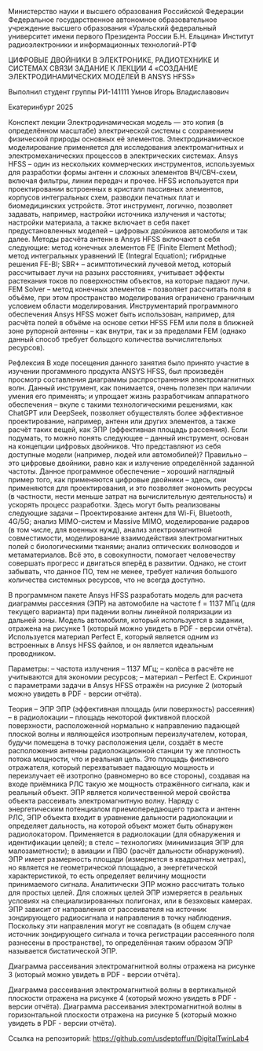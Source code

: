 Министерство науки и высшего образования Российской Федерации
Федеральное государственное автономное образовательное учреждение высшего образования «Уральский федеральный университет имени первого Президента России Б.Н. Ельцина»
Институт радиоэлектроники и информационных технологий-РТФ

ЦИФРОВЫЕ ДВОЙНИКИ В ЭЛЕКТРОНИКЕ, РАДИОТЕХНИКЕ И СИСТЕМАХ СВЯЗИ
ЗАДАНИЕ К ЛЕКЦИИ 4 «СОЗДАНИЕ ЭЛЕКТРОДИНАМИЧЕСКИХ МОДЕЛЕЙ В ANSYS HFSS»

Выполнил студент группы РИ-141111
Умнов Игорь Владиславович

Екатеринбург
2025 



Конспект лекции
Электродинамическая модель — это копия (в определённом масштабе) электрической системы с сохранением физической природы основных её элементов. Электродинамическое моделирование применяется для исследования электромагнитных и электромеханических процессов в электрических системах.
Ansys HFSS – один из нескольких коммерческих инструментов, используемых для разработки формы антенн и сложных элементов ВЧ/СВЧ-схем, включая фильтры, линии передач и прочее. HFSS используется при проектировании встроенных в кристалл пассивных элементов, корпусов интегральных схем, разводки печатных плат и биомедицинских устройств. Этот инструмент, логично, позволяет задавать, например, настройки источника излучения и частоты; настройки материала, а также включает в себя пакет предустановленных моделей – цифровых двойников автомобиля и так далее.
Методы расчёта антенн в Ansys HFSS включают в себя следующие: метод конечных элементов FE (Finite Element Method); метод интегральных уравнений IE (Integral Equation); гибридные решения FE-BI; SBR+ – асимптотический лучевой метод, который рассчитывает лучи на разынх расстояниях, учитывает эффекты растекания токов по поверхностям объектов, на которые падают лучи.
FEM Solver – метод конечных элементов – позволяет рассчитать поля в объёме, при этом пространство моделирования ограничено граничным условием области моделирования. Инструментарий программного обеспечения Ansys HFSS может быть использован, например, для расчёта полей в объёме на основе сетки HFSS FEM или поля в ближней зоне рупорной антенны – как внутри, так и за пределами FEM (однако данный способ требует больщого количества вычислительных ресурсов).


Рефлексия
В ходе посещения данного занятия было принято участие в изучении прогаммного продукта ANSYS HFSS, был произведён просмотр составления диаграммы распространения электромагнитных волн. Данный инструмент, как понимается, очень полезен при наличии умения его применять; и упрощает жизнь разработчикам аппаратного обеспечения – вкупе с такими технологическими решениями, как ChatGPT или DeepSeek, позволяет обуществлять более эффективное проектирование, например, антенн или других элементов, а также расчёт таких вещей, как ЭПР (эффективная площадь рассеяния).
Если подумать, то можно понять следующее – данный инструмент, основан на концепции цифровых двойников. Что представляют из себя доступные модели (например, людей или автомобилей)? Правильно – это цифровые двойники, равно как и излучение определённой заданной частоты. Данное программное обеспечение – хороший наглядный пример того, как применяются цифровые двойники – здесь, они применяются для проектирования, и это позволяет экономить ресурсы (в частности, нести меньше затрат на вычислительную деятельность) и ускорять процесс разработки.
Здесь могут быть реализованы следующие задачи – Проектирование антенн для Wi-Fi, Bluetooth, 4G/5G; анализ MIMO-систем и Massive MIMO, моделирование радаров (в том числе, для военных нужд), анализ электромагнитной совместимости, моделирование взаимодействия электромагнитных полей с биологическими тканями; анализ оптических волноводов и метаматериалов. Всё это, в совокупности, помогает человечеству совершать прогресс и двигаться вперёд в развитии. Однако, не стоит забывать, что данное ПО, тем не менее, требует наличия большого количества системных ресурсов, что не всегда доступно.


В программном пакете Ansys HFSS разработать модель для расчета диаграммы рассеяния (ЭПР) на автомобиле на частоте f = 1137 МГц (для текущего варианта) при падении волны линейной поляризации из дальней зоны.
Модель автомобиля, который используется в задании, отражена на рисунке 1 (который можно увидеть в PDF - версии отчёта). Используется материал Perfect E, который является одним из встроенных в Ansys HFSS файлов, и он является идеальным проводником.
 
Параметры:
– частота излучения – 1137 МГц;
– колёса в расчёте не учитываются для экономии ресурсов;
– материал – Perfect E.
Скриншот с параметрами задачи в Ansys HFSS отражён на рисунке 2  (который можно увидеть в PDF - версии отчёта).


Теория – ЭПР
ЭПР (эффективная площадь (или поверхность) рассеяния) – в радиолокации – площадь некоторой фиктивной плоской поверхности, расположенной нормально к направлению падающей плоской волны и являющейся изотропным переизлучателем, которая, будучи помещена в точку расположения цели, создаёт в месте расположения антенны радиолокационной станции ту же плотность потока мощности, что и реальная цель. Это площадь фиктивного отражателя, который перехватывает падающую мощность и переизлучает её изотропно (равномерно во все стороны), создавая на входе приёмника РЛС такую же мощность отражённого сигнала, как и реальный объект.
ЭПР является количественной мерой свойства объекта рассеивать электромагнитную волну. Наряду с энергетическим потенциалом приемопередающего тракта и антенн РЛС, ЭПР объекта входит в уравнение дальности радиолокации и определяет дальность, на которой объект может быть обнаружен радиолокатором.
Применяется в радиолокации (для обнаружения и идентификации целей); в стелс – технологиях (минимизация ЭПР для малозаметности); в авиации и ПВО (расчёт дальности обнаружения).
ЭПР имеет размерность площади (измеряется в квадратных метрах), но является не геометрической площадью, а энергетической характеристикой, то есть определяет величину мощности принимаемого сигнала. Аналитически ЭПР можно рассчитать только для простых целей. Для сложных целей ЭПР измеряется в реальных условиях на специализированных полигонах, или в безэховых камерах.
ЭПР зависит от направления от рассеивателя на источник зондирующего радиосигнала и направления в точку наблюдения. Поскольку эти направления могут не совпадать (в общем случае источник зондирующего сигнала и точка регистрации рассеянного поля разнесены в пространстве), то определённая таким образом ЭПР называется бистатической ЭПР.

Диаграмма рассеивания электромагнитной волны отражена на рисунке 3  (который можно увидеть в PDF - версии отчёта).
 
Диаграмма рассеивания электромагнитной волны в вертикальной плоскости отражена на рисунке 4  (который можно увидеть в PDF - версии отчёта).
Диаграмма рассеивания электромагнитной волны в горизонтальной плоскости отражена на рисунке 5  (который можно увидеть в PDF - версии отчёта).

Ссылка на репозиторий: https://github.com/usdeptoffun/DigitalTwinLab4
